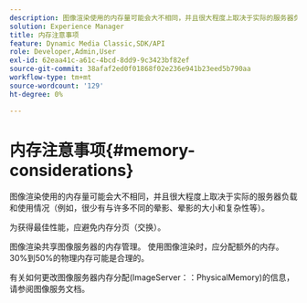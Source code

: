 ```yaml
---
description: 图像渲染使用的内存量可能会大不相同，并且很大程度上取决于实际的服务器负载和使用情况（例如，很少有与许多不同的晕影、晕影的大小和复杂性等）。
solution: Experience Manager
title: 内存注意事项
feature: Dynamic Media Classic,SDK/API
role: Developer,Admin,User
exl-id: 62eaa41c-a61c-4bcd-8dd9-9c3423bf82ef
source-git-commit: 38afaf2ed0f01868f02e236e941b23eed5b790aa
workflow-type: tm+mt
source-wordcount: '129'
ht-degree: 0%

---
```


# 内存注意事项{#memory-considerations}

图像渲染使用的内存量可能会大不相同，并且很大程度上取决于实际的服务器负载和使用情况（例如，很少有与许多不同的晕影、晕影的大小和复杂性等）。

为获得最佳性能，应避免内存分页（交换）。

图像渲染共享图像服务器的内存管理。 使用图像渲染时，应分配额外的内存。 30%到50%的物理内存可能是合理的。

有关如何更改图像服务器内存分配(ImageServer：：PhysicalMemory)的信息，请参阅图像服务文档。
